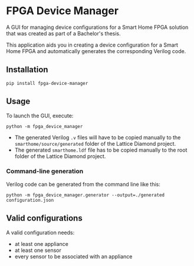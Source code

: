 # FPGA Device Manager
A GUI for managing device configurations for a Smart Home FPGA solution that was created as part of a Bachelor's thesis.

This application aids you in creating a device configuration for a Smart Home FPGA and automatically generates the corresponding Verilog code.

## Installation
```
pip install fpga-device-manager
```

## Usage
To launch the GUI, execute:
```
python -m fpga_device_manager
```

- The generated Verilog `.v` files will have to be copied manually to the `smarthome/source/generated` folder of the Lattice Diamond project.
- The generated `smarthome.ldf` file has to be copied manually to the root folder of the Lattice Diamond project.

### Command-line generation
Verilog code can be generated from the command line like this:
```
python -m fpga_device_manager.generator --output=./generated configuration.json
```

## Valid configurations
A valid configuration needs:

- at least one appliance
- at least one sensor
- every sensor to be associated with an appliance